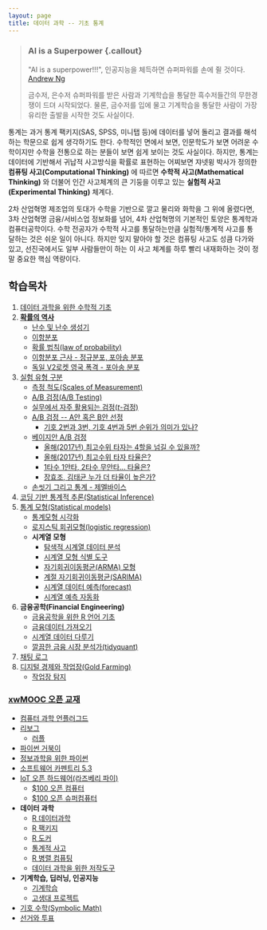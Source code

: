 ```yaml
---
layout: page
title: 데이터 과학 -- 기초 통계
---
```


> ### AI is a Superpower {.callout}
>
> "AI is a superpower!!!", 인공지능을 체득하면 슈퍼파워를 손에 쥘 것이다. [Andrew Ng](https://twitter.com/andrewyng/status/728986380638916609)
>
> 금수저, 은수저 슈퍼파워를 받은 사람과 기계학습을 통달한 흑수저들간의 무한경쟁이 드뎌 시작되었다. 물론, 
> 금수저를 입에 물고 기계학습을 통달한 사람이 가장 유리한 출발을 시작한 것도 사실이다.

통계는 과거 통계 팩키지(SAS, SPSS, 미니탭 등)에 데이터를 넣어 돌리고 결과를 해석하는 학문으로 쉽게 생각하기도 한다. 
수학적인 면에서 보면, 인문학도가 보면 어려운 수학이지만 수학을 전통으로 하는 분들이 보면 쉽게 보이는 것도 사실이다. 
하지만, 통계는 데이터에 기반해서 귀납적 사고방식을 확률로 표현하는 어찌보면 쟈넷윙 박사가 정의한 **컴퓨팅 사고(Computational Thinking)** 에 따르면 
 **수학적 사고(Mathematical Thinking)** 와 더불어 인간 사고체계의 큰 기둥을 이루고 있는 **실험적 사고(Experimental Thinking)** 체계다. 

2차 산업혁명 제조업의 토대가 수학을 기반으로 깔고 물리와 화학을 그 위에 올렸다면, 3차 산업혁명 금융/서비스업 정보화를 넘어,
4차 산업혁명의 기본적인 토양은 통계학과 컴퓨터공학이다. 수학 전공자가 수학적 사고를 통달하는만큼 실험적/통계적 사고를 통달하는 것은 쉬운 일이 아니다. 
하지만 잊지 말아야 할 것은 컴퓨팅 사고도 성큼 다가와 있고, 선진국에서도 일부 사람들만이 하는 이 사고 체계를 하루 빨리 내재화하는 것이 정말 
중요한 핵심 역량이다.


## 학습목차 

1. [데이터 과학을 위한 수학적 기초](math-for-data-science.html)
1. **[확률의 역사](https://statkclee.github.io/r-algorithm/r-history-of-probability.html)**
    - [난수 및 난수 생성기](stat-random-number-generator.html)
    - [이항분포](stat-binomial.html)
    - [확률 법칙(law of probability)](stat-law-of-probability.html)
    - [이항분포 근사 - 정규분포, 포아송 분포](stat-approx-normal-poisson.html)
    - [독일 V2로켓 영국 폭격 - 포아송 분포](stat-flying-bomb-poisson.html)    
1. [실험 유형 구분](stat-coursera-doe.html)
    - [측정 척도(Scales of Measurement)](stat-measurement.html)
    - [A/B 검정(A/B Testing)](stat-ab-testing.html)
    - [실무에서 자주 활용되는 검정($t$-검정)](stat-testing.html)
    - [A/B 검정 -- A안 혹은 B안 선정](ab-testing-in-practice.html)
        - [기호 2번과 3번, 기호 4번과 5번 순위가 의미가 있나?](ab-testing-presidential-election.html)
    - [베이지안 A/B 검정](bayesian-ab-testing-in-practice.html)
        - [올해(2017년) 최고수위 타자는 4할을 넘길 수 있을까?](bayesian-best-hitter-2017.html)
        - [올해(2017년) 최고수위 타자 타율은?](bayesian-best-hitter-ci.html)
        - [1타수 1안타, 2타수 무안타... 타율은?](bayesian-empirical-bayes.html)
        - [장효조, 김태균 누가 더 타율이 높은가?](bayesian-ab-testing.html)
    - [손씻기 그리고 통계 - 제멜바이스](hand-washing.html)
1. [코딩 기반 통계적 추론(Statistical Inference)](stat-inference.html)
1. [통계 모형(Statistical models)](stat-modeling.html)
    - [통계모형 시각화](stat-model-visualization.html) 
    - [로지스틱 회귀모형(logistic regression)](stat-logistic-regression.html) 
    - **시계열 모형**
        - [탐색적 시계열 데이터 분석](stat-time-series-eda.html)
        - [시계열 모형 식별 도구](stat-time-series-tools.html)
        - [자기회귀이동평균(ARMA) 모형](stat-time-series-arma.html)
        - [계절 자기회귀이동평균(SARIMA)](stat-time-series-sarima.html)
        - [시계열 데이터 예측(forecast)](stat-time-series-forecast.html)
        - [시계열 예측 자동화](stat-forecast-automation.html)
1. **금융공학(Financial Engineering)**
    - [금융공학을 위한 R 언어 기초](stat-fe-r.html)
    - [금융데이터 가져오기](stat-fe-import.html)
    - [시계열 데이터 다루기](stat-time-series-basics.html)    
    - [깔끔한 금융 시장 분석가(tidyquant)](stat-time-series-tidyquant.html)    
1. [채팅 로그](stat-chatting-log.html)
1. [디지털 경제와 작업장(Gold Farming)](stat-gold-farming.html)
    * [작업장 탐지](stat-gold-farming-detection.html)

### [xwMOOC 오픈 교재](https://statkclee.github.io/xwMOOC/)

- [컴퓨터 과학 언플러그드](http://unplugged.xwmooc.org)  
- [리보그](http://reeborg.xwmooc.org)  
     - [러플](http://rur-ple.xwmooc.org)  
- [파이썬 거북이](http://swcarpentry.github.io/python-novice-turtles/index-kr.html)  
- [정보과학을 위한 파이썬](http://python.xwmooc.org)  
- [소프트웨어 카펜트리 5.3](http://swcarpentry.xwmooc.org)
- [IoT 오픈 하드웨어(라즈베리 파이)](http://raspberry-pi.xwmooc.org/)
    - [$100 오픈 컴퓨터](http://computer.xwmooc.org/)   
    - [$100 오픈 슈퍼컴퓨터](http://computers.xwmooc.org/)
- **데이터 과학**
    - [R 데이터과학](http://data-science.xwmooc.org/)
    - [R 팩키지](http://r-pkgs.xwmooc.org/)
    - [R 도커](http://statkclee.github.io/r-docker/)
    - [통계적 사고](http://think-stat.xwmooc.org/)
    - [R 병렬 컴퓨팅](http://parallel.xwmooc.org/)    
    - [데이터 과학을 위한 저작도구](https://statkclee.github.io/ds-authoring/)
- **기계학습, 딥러닝, 인공지능**
    - [기계학습](http://statkclee.github.io/ml)
    - [고생대 프로젝트](http://statkclee.github.io/trilobite)
- [기호 수학(Symbolic Math)](http://sympy.xwmooc.org/)
- [선거와 투표](http://politics.xwmooc.org/)

